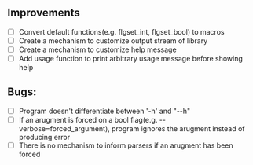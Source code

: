 ## Improvements
- [ ] Convert default functions(e.g. flgset_int, flgset_bool) to macros
- [ ] Create a mechanism to customize output stream of library
- [ ] Create a mechanism to customize help message
- [ ] Add usage function to print arbitrary usage message before showing help

## Bugs:
- [ ] Program doesn't differentiate between '-h' and "--h"
- [ ] If an arugment is forced on a bool flag(e.g. --verbose=forced_argument), program ignores the arugment instead of producing error
- [ ] There is no mechanism to inform parsers if an arugment has been forced
